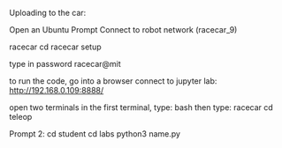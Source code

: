 Uploading to the car:

Open an Ubuntu Prompt
Connect to robot network (racecar_9)

racecar cd
racecar setup

type in password racecar@mit

to run the code, go into a browser
connect to jupyter lab: http://192.168.0.109:8888/

open two terminals
in the first terminal, type: bash
then type:
racecar cd 
teleop

Prompt 2:
cd student
cd labs
python3 name.py
